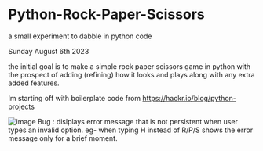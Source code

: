 # Python-Rock-Paper-Scissors
a small experiment to dabble in python code 

Sunday August 6th 2023

the initial goal is to make a simple rock paper scissors game in python with the prospect of adding (refining) how it looks and plays along with any extra added features.

Im starting off with boilerplate code from  https://hackr.io/blog/python-projects

![image](https://github.com/chrislpoy/Python-Rock-Paper-Scissors/assets/77645939/9d3b1651-aec9-4009-a1be-cecb4a4555da)
Bug : dislplays error message that is not persistent when user types an invalid option. eg- when typing H instead of R/P/S shows the error message only for a brief moment.

